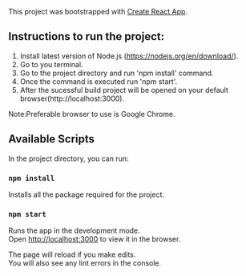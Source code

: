 This project was bootstrapped with [Create React App](https://github.com/facebook/create-react-app).

Instructions to run the project:
--------------------------------
1) Install latest version of Node.js (https://nodejs.org/en/download/).
2) Go to you terminal.
3) Go to the project directory and run  'npm install' command.
4) Once the command is executed run 'npm start'.
5) After the sucessful build project will be opened on your default browser(http://localhost:3000).


Note:Preferable browser to use is Google Chrome.

## Available Scripts

In the project directory, you can run:

### `npm install`
  Installs all the package required for the project.
  
### `npm start`

Runs the app in the development mode.<br>
Open [http://localhost:3000](http://localhost:3000) to view it in the browser.

The page will reload if you make edits.<br>
You will also see any lint errors in the console.











